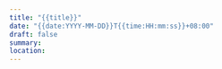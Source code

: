```yaml
---
title: "{{title}}"
date: "{{date:YYYY-MM-DD}}T{{time:HH:mm:ss}}+08:00"
draft: false
summary:
location:
---
```

